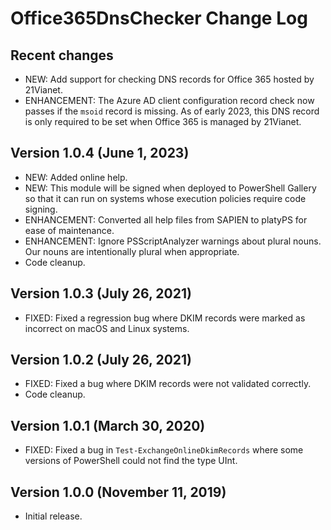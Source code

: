# Office365DnsChecker Change Log

## Recent changes
- NEW: Add support for checking DNS records for Office 365 hosted by 21Vianet.
- ENHANCEMENT: The Azure AD client configuration record check now passes if the `msoid` record is missing.  As of <time datetime="2023-02-16">early 2023</time>, this DNS record is only required to be set when Office 365 is managed by 21Vianet.

## Version 1.0.4 (June 1, 2023)
- NEW: Added online help.
- NEW: This module will be signed when deployed to PowerShell Gallery so that it can run on systems whose execution policies require code signing.
- ENHANCEMENT: Converted all help files from SAPIEN to platyPS for ease of maintenance.
- ENHANCEMENT: Ignore PSScriptAnalyzer warnings about plural nouns.  Our nouns are intentionally plural when appropriate.
- Code cleanup.

## Version 1.0.3 (July 26, 2021)
- FIXED: Fixed a regression bug where DKIM records were marked as incorrect on macOS and Linux systems.

## Version 1.0.2 (July 26, 2021)
- FIXED: Fixed a bug where DKIM records were not validated correctly.
- Code cleanup.

## Version 1.0.1 (March 30, 2020)
- FIXED: Fixed a bug in `Test-ExchangeOnlineDkimRecords` where some versions of PowerShell could not find the type UInt.

## Version 1.0.0 (November 11, 2019)
- Initial release.
